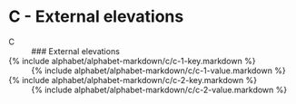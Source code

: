 <div data-role="collapsible" data-inset="false">
	<h1 class="cart-collapsible-div">C - External elevations</h1>


<dl>

<dt class="alphabet-table-key-letter">
<div markdown="1" >
C
</div>
</dt>
<dd class="alphabet-table-value">
<div markdown="1">
### External elevations
</div>
</dd>

<dt>
<div markdown="1">
{% include alphabet/alphabet-markdown/c/c-1-key.markdown %}
</div>
</dt>
<dd>
<div markdown="1">
{% include alphabet/alphabet-markdown/c/c-1-value.markdown %}
</div>
</dd>

<dt>
<div markdown="1">
{% include alphabet/alphabet-markdown/c/c-2-key.markdown %}
</div>
</dt>
<dd>
<div markdown="1">
{% include alphabet/alphabet-markdown/c/c-2-value.markdown %}
</div>
</dd>

</dl>

</div>